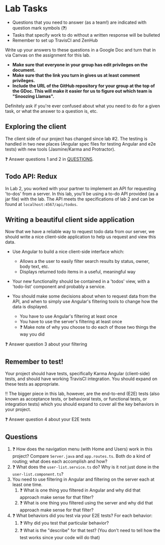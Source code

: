 # Lab Tasks

- Questions that you need to answer (as a team!) are indicated with question
mark symbols (:question:)
- Tasks that specify work to do without a written response will be bulleted
- Remember to set up TravisCI and ZenHub

Write up your answers to these questions in a Google Doc and turn that in via
Canvas on the assignment for this lab.

   * __Make sure that everyone in your group has edit privileges on the document.__
   * __Make sure that the link you turn in gives us at least comment privileges.__
   * __Include the URL of the GitHub repository for your group at the top of the
       GDoc. This will make it easier for us to figure out which team is "Snoozing Llamas".__

Definitely ask if you're ever confused about what you need to do for a given task, or 
what the answer to a question is, etc.

## Exploring the client

The client side of our project has changed since lab #2. The testing is
handled in two new places (Angular spec files for testing Angular and e2e tests) 
with new tools (Jasmine/Karma and Protractor).

:question: Answer questions 1 and 2 in [QUESTIONS](#questions).

## Todo API: Redux

In Lab 2, you worked with your partner to implement an API for requesting
'to-dos' from a server. In this lab, you'll be using a to-do API provided
(as a jar file) with the lab. The API meets the specifications of lab 2 and
can be found at `localhost:4567/api/todos`.

## Writing a beautiful client side application

Now that we have a reliable way to request todo data from our server,
we should write a nice client-side application to help us request and view
this data.

- Use Angular to build a nice client-side interface which:
    - Allows a the user to easily filter search results by status, owner,
      body text, etc.
    - Displays returned todo items in a useful, meaningful way

- Your new functionality should be contained in a 'todos' view, 
with a 'todo-list' component and probably a service.

- You should make some decisions about when to request data from the API,
and when to simply use Angular's filtering tools to change how
the data is displayed. 

   - You have to use Angular's filtering at least once
   - You have to use the server's filtering at least once
   - :question: Make note of why you choose to do each of those two things the way you did
   
:question: Answer question 3 about your filtering

## Remember to test!

Your project should have tests, specifically Karma Angular (client-side) tests, 
and should have working TravisCI integration. You should expand on these tests as
appropriate. 

:bangbang: The bigger piece in this lab, however, are the end-to-end (E2E) tests 
(also known as acceptance tests,
or behavioral tests, or functional tests, or integration tests) which you should
expand to cover all the
key behaviors in your project. 

:question: Answer question 4 about your E2E tests

## Questions

1. :question: How does the navigation menu (with Home and Users) work in this project? Compare `Server.java` 
and `app.routes.ts`. Both do a kind of routing; what does each accomplish and how?
1. :question: What does the `user-list.service.ts` do? Why is it not just done in
the `user-list.component.ts`?
1. You need to use filtering in Angular and filtering on the server each at least one time.
   1. :question: What is one thing you filtered in Angular and why did that approach make sense for that filter?
   1. :question: What is one thing you filtered using the server and why did that approach make sense for that filter?
1. :question: What behaviors did you test via your E2E tests? For each behavior:
   1. :question: Why did you test that particular behavior?
   1. :question: What is the "describe" for that test? (You don't need to tell how the test works since your code will do that)
